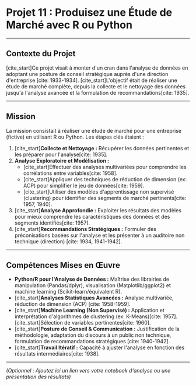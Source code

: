 # Projet 11 : Produisez une Étude de Marché avec R ou Python

---

## Contexte du Projet

[cite_start]Ce projet visait à monter d'un cran dans l'analyse de données en adoptant une posture de conseil stratégique auprès d'une direction d'entreprise [cite: 1933-1934]. [cite_start]L'objectif était de réaliser une étude de marché complète, depuis la collecte et le nettoyage des données jusqu'à l'analyse avancée et la formulation de recommandations[cite: 1935].

---

## Mission

La mission consistait à réaliser une étude de marché pour une entreprise (fictive) en utilisant R ou Python. Les étapes clés étaient :
1.  [cite_start]**Collecte et Nettoyage :** Récupérer les données pertinentes et les préparer pour l'analyse[cite: 1935].
2.  **Analyse Exploratoire et Modélisation :**
    * [cite_start]Effectuer des analyses multivariées pour comprendre les corrélations entre variables[cite: 1958].
    * [cite_start]Appliquer des techniques de réduction de dimension (ex: ACP) pour simplifier le jeu de données[cite: 1959].
    * [cite_start]Utiliser des modèles d'apprentissage non supervisé (clustering) pour identifier des segments de marché pertinents[cite: 1957, 1940].
3.  [cite_start]**Analyse Approfondie :** Exploiter les résultats des modèles pour mieux comprendre les caractéristiques des données et des segments identifiés[cite: 1957].
4.  [cite_start]**Recommandations Stratégiques :** Formuler des préconisations basées sur l'analyse et les présenter à un auditoire non technique (direction) [cite: 1934, 1941-1942].

---

## Compétences Mises en Œuvre

* **Python/R pour l'Analyse de Données :** Maîtrise des librairies de manipulation (Pandas/dplyr), visualisation (Matplotlib/ggplot2) et machine learning (Scikit-learn/équivalent R).
* [cite_start]**Analyses Statistiques Avancées :** Analyse multivariée, réduction de dimension (ACP) [cite: 1958-1959].
* [cite_start]**Machine Learning (Non Supervisé) :** Application et interprétation d'algorithmes de clustering (ex: K-Means)[cite: 1957]. [cite_start]Sélection de variables pertinentes[cite: 1960].
* [cite_start]**Posture de Conseil & Communication :** Justification de la méthodologie, adaptation du discours à un public non technique, formulation de recommandations stratégiques [cite: 1940-1942].
* [cite_start]**Travail Itératif :** Capacité à ajuster l'analyse en fonction des résultats intermédiaires[cite: 1938].

---

*(Optionnel : Ajoutez ici un lien vers votre notebook d'analyse ou une présentation des résultats)*
